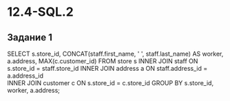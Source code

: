 # 12.4-SQL.2

## Задание 1
SELECT s.store_id, CONCAT(staff.first_name, ' ', staff.last_name) AS worker, a.address, MAX(c.customer_id)
FROM store s
INNER JOIN staff ON s.store_id = staff.store_id
INNER JOIN address a  ON staff.address_id = a.address_id  
INNER JOIN customer c ON s.store_id = c.store_id
GROUP BY s.store_id, worker, a.address;
